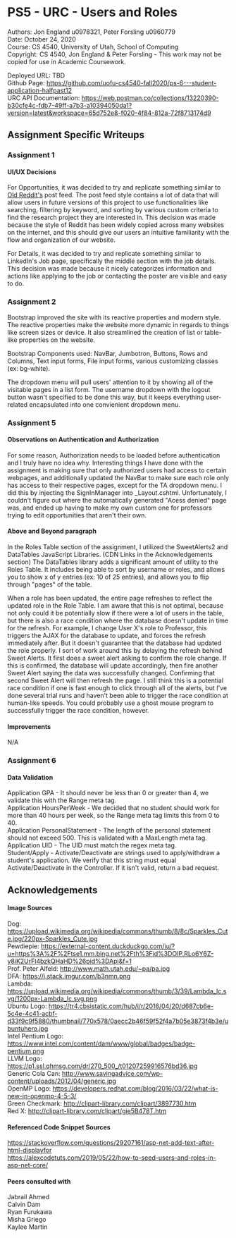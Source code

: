 # PS5 - URC - Users and Roles 

Authors: Jon England u0978321, Peter Forsling u0960779<br />
Date: October 24, 2020 <br />
Course: CS 4540, University of Utah, School of Computing <br />
Copyright: CS 4540, Jon England & Peter Forsling - This work may not be copied for use in Academic Coursework. <br />

Deployed URL: TBD<br />
Github Page: https://github.com/uofu-cs4540-fall2020/ps-6---student-application-halfpast12  <br />
URC API Documentation: https://web.postman.co/collections/13220390-b30cfe4c-fdb7-49ff-a7b3-a10394050da1?version=latest&workspace=65d752e8-f020-4f84-812a-72f8713174d9 <br />



## Assignment Specific Writeups

<h3>Assignment 1</h3>
<h4>UI/UX Decisions</h4>

For Opportunities, it was decided to try and replicate something similar to [Old Reddit's](https://www.reddit.com) post feed.
The post feed style contains a lot of data that will allow users in future versions
of this project to use functionalities like searching, filtering by keyword, and sorting 
by various custom criteria to find the research project they are interested in. This decision was made because the style of Reddit has been widely copied across many websites on the internet, and this should give our users an intuitive familiarity with the flow and organization of our website.

For Details, it was decided to try and replicate something similar to LinkedIn's Job page, specifically the middle section with the job details. This decision was made because it nicely categorizes information and actions like applying to the job or contacting the poster are visible and easy to do.

<h3>Assignment 2</h3>

Bootstrap improved the site with its reactive properties and modern style. The reactive properties make the website more dynamic in regards to things like screen sizes or device. It also streamlined the creation of
list or table-like properties on the website. 

Bootstrap Components used: NavBar, Jumbotron, Buttons, Rows and Columns, Text input forms, File input forms, various customizing classes (ex: bg-white).

The dropdown menu will pull users' attention to it by showing all of the visitable pages in a list form. The username dropdown with the logout button wasn't specified to be done this way, but it keeps everything user-related encapsulated into one convienient dropdown menu. 

<h3>Assignment 5</h3>
<h4>Observations on Authentication and Authorization</h4>

For some reason, Authorization needs to be loaded before authentication and I truly have no idea why. Interesting things I have done with the assignment is making sure that only authorized users had access to certain
webpages, and additionally updated the NavBar to make sure each role only has access to their respective pages, except for the TA dropdown menu. I did this by injecting the SignInManager into _Layout.cshtml. Unfortunately, I couldn't figure out where the automatically generated "Acess denied" page was, and ended up having to make my own custom one for professors trying to edit opportunities that aren't their own.

<h4>Above and Beyond paragraph</h4>

In the Roles Table section of the assignment, I utilized the SweetAlerts2 and DataTables JavaScript Libraries. (CDN Links in the Acknowledgements section) The DataTables library adds a significant amount of utility to the Roles Table. It includes being able to sort by username or roles, and allows you to show x of y entries (ex: 10 of 25 entries), and allows you to flip through "pages" of the table. <br />

When a role has been updated, the entire page refreshes to reflect the updated role in the Role Table. I am aware that this is not optimal, because not only could it be potentially slow if there were a lot of users in the table, but there is also a race condition where the database doesn't update in time for the refresh. For example, I change User X's role to Professor, this triggers the AJAX for the database to update, and forces the refresh immediately after. But it doesn't guarantee that the database had updated the role properly. I sort of work around this by delaying the refresh behind Sweet Alerts. It first does a sweet alert asking to confirm the role change. If this is confirmed, the database will update accordingly, then fire another Sweet Alert saying the data was successfully changed. Confirming that second Sweet Alert will then refresh the page. I still think this is a potential race condition if one is fast enough to click through all of the alerts, but I've done several trial runs and haven't been able to trigger the race condition at human-like speeds. You could probably use a ghost mouse program to successfully trigger the race condition, however. 

<h4>Improvements</h4>
N/A

<h3>Assignment 6</h3>
<h4>Data Validation</h4>
Application GPA - It should never be less than 0 or greater than 4, we validate this with the Range meta tag. <br />
Application HoursPerWeek - We decided that no student should work for more than 40 hours per week, so the Range meta tag limits this from 0 to 40. <br />
Application PersonalStatement - The length of the personal statement should not exceed 500. This is validated with a MaxLength meta tag. <br />
Application UID - The UID must match the regex meta tag. <br />
Student/Apply - Activate/Deactivate are strings used to apply/withdraw a student's application. We verify that this string must equal Activate/Deactivate in the Controller. If it isn't valid, return a bad request. <br />



## Acknowledgements

<h4>Image Sources</h4>

Dog: https://upload.wikimedia.org/wikipedia/commons/thumb/8/8c/Sparkles_Cute.jpg/220px-Sparkles_Cute.jpg <br />
Pewdiepie: https://external-content.duckduckgo.com/iu/?u=https%3A%2F%2Ftse1.mm.bing.net%2Fth%3Fid%3DOIP.RLo6Y6Z-y8iK2UrFl4bzkQHaHD%26pid%3DApi&f=1 <br />
Prof. Peter Alfeld: http://www.math.utah.edu/~pa/pa.jpg <br />
DFA: https://i.stack.imgur.com/b3nmn.png <br />
Lambda: https://upload.wikimedia.org/wikipedia/commons/thumb/3/39/Lambda_lc.svg/1200px-Lambda_lc.svg.png <br />
Ubuntu Logo: https://tr4.cbsistatic.com/hub/i/r/2016/04/20/d687cb6e-5c4e-4c41-acbf-d33f9c9f5880/thumbnail/770x578/0aecc2b46f59f52f4a7b05e3873f4b3e/ubuntuhero.jpg <br />
Intel Pentium Logo: https://www.intel.com/content/dam/www/global/badges/badge-pentium.png <br />
LLVM Logo: https://p1.ssl.qhmsg.com/dr/270_500_/t01207259916576bd36.jpg <br />
Generic Cola Can: http://www.savingadvice.com/wp-content/uploads/2012/04/generic.jpg <br />
OpenMP Logo: https://developers.redhat.com/blog/2016/03/22/what-is-new-in-openmp-4-5-3/ <br />
Green Checkmark: http://clipart-library.com/clipart/3897730.htm <br />
Red X: http://clipart-library.com/clipart/gie5B478T.htm

<h4>Referenced Code Snippet Sources</h4>

https://stackoverflow.com/questions/29207161/asp-net-add-text-after-html-displayfor <br />
https://alexcodetuts.com/2019/05/22/how-to-seed-users-and-roles-in-asp-net-core/ <br />

<h4>Peers consulted with</h4>
Jabrail Ahmed <br />
Calvin Dam <br />
Ryan Furukawa <br />
Misha Griego <br />
Kaylee Martin <br />


